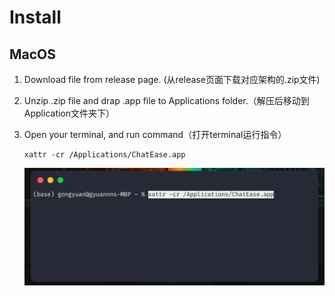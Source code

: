 # Install

## MacOS

1. Download file from release page. (从release页面下载对应架构的.zip文件)

2. Unzip .zip file and drap .app file to Applications folder.（解压后移动到Application文件夹下）

3. Open your terminal, and run command（打开terminal运行指令）

    ```
    xattr -cr /Applications/ChatEase.app
    ```

    ![](./pics/terminal.png)
